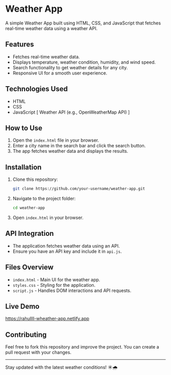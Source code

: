 # Weather App

A simple Weather App built using HTML, CSS, and JavaScript that fetches real-time weather data using a weather API.

## Features

- Fetches real-time weather data.
- Displays temperature, weather condition, humidity, and wind speed.
- Search functionality to get weather details for any city.
- Responsive UI for a smooth user experience.

## Technologies Used

- HTML
- CSS
- JavaScript [ Weather API (e.g., OpenWeatherMap API) ]

## How to Use

1. Open the `index.html` file in your browser.
2. Enter a city name in the search bar and click the search button.
3. The app fetches weather data and displays the results.

## Installation

1. Clone this repository:
   ```bash
   git clone https://github.com/your-username/weather-app.git
   ```
2. Navigate to the project folder:
   ```bash
   cd weather-app
   ```
3. Open `index.html` in your browser.

## API Integration

- The application fetches weather data using an API.
- Ensure you have an API key and include it in `api.js`.

## Files Overview

- `index.html` - Main UI for the weather app.
- `styles.css` - Styling for the application.
- `script.js` - Handles DOM interactions and API requests.

## Live Demo
https://rahullll-wheather-app.netlify.app

## Contributing
Feel free to fork this repository and improve the project. You can create a pull request with your changes.

---

Stay updated with the latest weather conditions! ☀️🌧️

